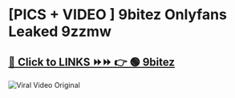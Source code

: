 
 # [PICS + VIDEO ] 9bitez Onlyfans Leaked 9zzmw

## <h2><a href="https://clipsfans.com/9bitez&ref=git">🔗 Click to LINKS ⏩⏩ 👉 🟢 9bitez </a></h2>

<a href="https://clipsfans.com/9bitez&ref=git" rel="nofollow" data-target="animated-image.originalLink"><img src="https://i.ibb.co.com/xMMVF88/686577567.gif" alt="Viral Video Original" style="max-width: 100%; display: inline-block;" data-target="animated-image.originalImage"></a>

